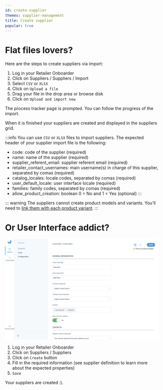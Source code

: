 ```yaml
---
id: create-supplier
themes: supplier-management
title: Create supplier
popular: true
---
```


# Flat files lovers?

Here are the steps to create suppliers via import:
1. Log in your Retailer Onboarder
1. Click on Suppliers / Suppliers / Import
1. Select `CSV` or `XLSX`
1. Click on `Upload a file`
1. Drag your file in the drop area or browse disk
1. Click on `Upload and import now`

The process tracker page is prompted. You can follow the progress of the import.

When it is finished your suppliers are created and displayed in the suppliers grid.


:::info
You can use `CSV` or `XLSX` files to import suppliers. The expected header of your supplier import file is the following:
* code: code of the supplier (required)
* name: name of the supplier (required)
* supplier_referent_email: supplier referent email (required)
* retailer_contact_usernames: main username(s) in charge of this supplier, separated by comas (required)
* catalog_locales: locale codes, separated by comas (required)
* user_default_locale: user interface locale (required)
* families: family codes, separated by comas (required)
* allow_product_creation: boolean 0 = No and 1 = Yes (optional)
:::

::: warning
The suppliers cannot create product models and variants. You'll need to [link them with each product variant](/onboarder/articles/define-product-supplier.html).
:::

# Or User Interface addict?

![Create a supplier with the User Interface](../img/RETAILER_Suppliers_Suppliers_CreateASupplier.png)

1. Log in your Retailer Onboarder
1. Click on Suppliers / Suppliers
1. Click on `Create` button
1. Fill in the required information (see supplier definition to learn more about the expected properties)
1. `Save`

Your suppliers are created :).
